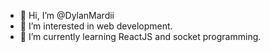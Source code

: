 - 👋 Hi, I’m @DylanMardii
- 👀 I’m interested in web development.
- 🌱 I’m currently learning ReactJS and socket programming.
<!--- 💞️ I’m looking to collaborate on ... 
- 📫 How to reach me ...--->

<!---
DylanMardii/DylanMardii is a ✨ special ✨ repository because its `README.md` (this file) appears on your GitHub profile.
You can click the Preview link to take a look at your changes.
--->
